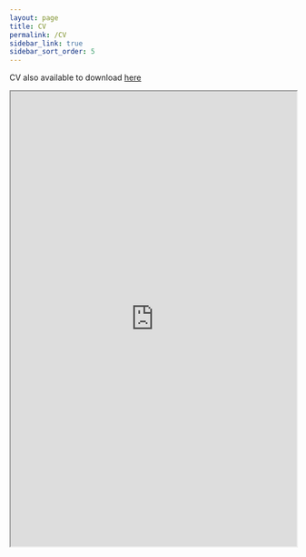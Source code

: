 ```yaml
---
layout: page
title: CV
permalink: /CV
sidebar_link: true
sidebar_sort_order: 5
---
```


CV also available to download [here](./pdf/CV.pdf)

<iframe src="https://drive.google.com/file/d/11gBMo1oSH3g9QUsmXOjW7m6H1aR9rMZ8/preview" width="100%" height =
"800"></iframe>

